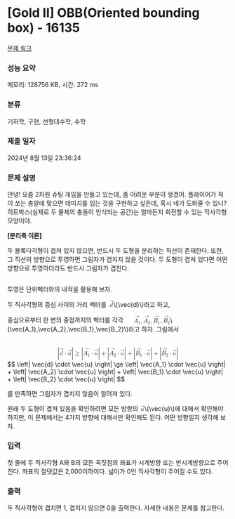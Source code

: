 # [Gold II] OBB(Oriented bounding box) - 16135 

[문제 링크](https://www.acmicpc.net/problem/16135) 

### 성능 요약

메모리: 128756 KB, 시간: 272 ms

### 분류

기하학, 구현, 선형대수학, 수학

### 제출 일자

2024년 8월 13일 23:36:24

### 문제 설명

<p>안녕! 요즘 2차원 슈팅 게임을 만들고 있는데, 좀 어려운 부분이 생겼어. 플레이어가 적이 쏘는 총알에 맞으면 데미지를 입는 것을 구현하고 싶은데, 혹시 네가 도와줄 수 있니? 히트박스(실제로 두 물체의 충돌이 인식되는 공간)는 얼마든지 회전할 수 있는 직사각형 모양이야.</p>

<p><strong>[분리축 이론]</strong></p>

<p>두 볼록다각형이 겹쳐 있지 않으면, 반드시 두 도형을 분리하는 직선이 존재한다. 또한, 그 직선의 방향으로 투영하면 그림자가 겹치지 않을 것이다. 두 도형이 겹쳐 있다면 어떤 방향으로 투영하더라도 반드시 그림자가 겹친다.</p>

<p style="text-align: center;"><img alt="" src="https://upload.acmicpc.net/b844e755-b32b-4bcf-ae14-63a21ea7229f/-/preview/"></p>

<p>투영은 단위벡터와의 내적을 활용해 보자.</p>

<p>두 직사각형의 중심 사이의 거리 벡터를 <mjx-container class="MathJax" jax="CHTML" style="font-size: 99.9%; position: relative;"><mjx-math class="MJX-TEX" aria-hidden="true"><mjx-texatom texclass="ORD"><mjx-mover><mjx-over style="padding-bottom: 0.105em; padding-left: 0.427em; margin-bottom: -0.516em;"><mjx-mo class="mjx-n" style="width: 0px; margin-left: -0.25em;"><mjx-c class="mjx-c20D7 TEX-V"></mjx-c></mjx-mo></mjx-over><mjx-base><mjx-mi class="mjx-i"><mjx-c class="mjx-c1D451 TEX-I"></mjx-c></mjx-mi></mjx-base></mjx-mover></mjx-texatom></mjx-math><mjx-assistive-mml unselectable="on" display="inline"><math xmlns="http://www.w3.org/1998/Math/MathML"><mrow data-mjx-texclass="ORD"><mover><mi>d</mi><mo stretchy="false">→</mo></mover></mrow></math></mjx-assistive-mml><span aria-hidden="true" class="no-mathjax mjx-copytext">\(\vec{d}\)</span></mjx-container>라고 하고,</p>

<p>중심으로부터 한 변의 중점까지의 벡터를 각각 <mjx-container class="MathJax" jax="CHTML" style="font-size: 99.9%; position: relative;"><mjx-math class="MJX-TEX" aria-hidden="true"><mjx-texatom texclass="ORD"><mjx-mover><mjx-over style="padding-bottom: 0.105em; padding-left: 0.593em; margin-bottom: -0.516em;"><mjx-mo class="mjx-n" style="width: 0px; margin-left: -0.25em;"><mjx-c class="mjx-c20D7 TEX-V"></mjx-c></mjx-mo></mjx-over><mjx-base><mjx-msub><mjx-mi class="mjx-i"><mjx-c class="mjx-c1D434 TEX-I"></mjx-c></mjx-mi><mjx-script style="vertical-align: -0.15em;"><mjx-mn class="mjx-n" size="s"><mjx-c class="mjx-c31"></mjx-c></mjx-mn></mjx-script></mjx-msub></mjx-base></mjx-mover></mjx-texatom><mjx-mo class="mjx-n"><mjx-c class="mjx-c2C"></mjx-c></mjx-mo><mjx-texatom space="2" texclass="ORD"><mjx-mover><mjx-over style="padding-bottom: 0.105em; padding-left: 0.593em; margin-bottom: -0.516em;"><mjx-mo class="mjx-n" style="width: 0px; margin-left: -0.25em;"><mjx-c class="mjx-c20D7 TEX-V"></mjx-c></mjx-mo></mjx-over><mjx-base><mjx-msub><mjx-mi class="mjx-i"><mjx-c class="mjx-c1D434 TEX-I"></mjx-c></mjx-mi><mjx-script style="vertical-align: -0.15em;"><mjx-mn class="mjx-n" size="s"><mjx-c class="mjx-c32"></mjx-c></mjx-mn></mjx-script></mjx-msub></mjx-base></mjx-mover></mjx-texatom><mjx-mo class="mjx-n"><mjx-c class="mjx-c2C"></mjx-c></mjx-mo><mjx-texatom space="2" texclass="ORD"><mjx-mover><mjx-over style="padding-bottom: 0.105em; padding-left: 0.598em; margin-bottom: -0.516em;"><mjx-mo class="mjx-n" style="width: 0px; margin-left: -0.25em;"><mjx-c class="mjx-c20D7 TEX-V"></mjx-c></mjx-mo></mjx-over><mjx-base><mjx-msub><mjx-mi class="mjx-i"><mjx-c class="mjx-c1D435 TEX-I"></mjx-c></mjx-mi><mjx-script style="vertical-align: -0.15em;"><mjx-mn class="mjx-n" size="s"><mjx-c class="mjx-c31"></mjx-c></mjx-mn></mjx-script></mjx-msub></mjx-base></mjx-mover></mjx-texatom><mjx-mo class="mjx-n"><mjx-c class="mjx-c2C"></mjx-c></mjx-mo><mjx-texatom space="2" texclass="ORD"><mjx-mover><mjx-over style="padding-bottom: 0.105em; padding-left: 0.598em; margin-bottom: -0.516em;"><mjx-mo class="mjx-n" style="width: 0px; margin-left: -0.25em;"><mjx-c class="mjx-c20D7 TEX-V"></mjx-c></mjx-mo></mjx-over><mjx-base><mjx-msub><mjx-mi class="mjx-i"><mjx-c class="mjx-c1D435 TEX-I"></mjx-c></mjx-mi><mjx-script style="vertical-align: -0.15em;"><mjx-mn class="mjx-n" size="s"><mjx-c class="mjx-c32"></mjx-c></mjx-mn></mjx-script></mjx-msub></mjx-base></mjx-mover></mjx-texatom></mjx-math><mjx-assistive-mml unselectable="on" display="inline"><math xmlns="http://www.w3.org/1998/Math/MathML"><mrow data-mjx-texclass="ORD"><mover><msub><mi>A</mi><mn>1</mn></msub><mo stretchy="false">→</mo></mover></mrow><mo>,</mo><mrow data-mjx-texclass="ORD"><mover><msub><mi>A</mi><mn>2</mn></msub><mo stretchy="false">→</mo></mover></mrow><mo>,</mo><mrow data-mjx-texclass="ORD"><mover><msub><mi>B</mi><mn>1</mn></msub><mo stretchy="false">→</mo></mover></mrow><mo>,</mo><mrow data-mjx-texclass="ORD"><mover><msub><mi>B</mi><mn>2</mn></msub><mo stretchy="false">→</mo></mover></mrow></math></mjx-assistive-mml><span aria-hidden="true" class="no-mathjax mjx-copytext">\(\vec{A_1},\vec{A_2},\vec{B_1},\vec{B_2}\)</span></mjx-container>라고 하자. 그림에서</p>

<p><mjx-container class="MathJax" jax="CHTML" display="true" style="font-size: 99.9%; position: relative;"> <mjx-math display="true" class="MJX-TEX" aria-hidden="true" style="margin-left: 0px; margin-right: 0px;"><mjx-mrow><mjx-mo class="mjx-n"><mjx-stretchy-v class="mjx-c7C" style="height: 1.694em; vertical-align: -0.597em;"><mjx-ext><mjx-c></mjx-c></mjx-ext><mjx-mark></mjx-mark></mjx-stretchy-v></mjx-mo><mjx-texatom texclass="ORD"><mjx-mover><mjx-over style="padding-bottom: 0.105em; padding-left: 0.427em; margin-bottom: -0.516em;"><mjx-mo class="mjx-n" style="width: 0px; margin-left: -0.25em;"><mjx-c class="mjx-c20D7 TEX-V"></mjx-c></mjx-mo></mjx-over><mjx-base><mjx-mi class="mjx-i"><mjx-c class="mjx-c1D451 TEX-I"></mjx-c></mjx-mi></mjx-base></mjx-mover></mjx-texatom><mjx-mo class="mjx-n" space="3"><mjx-c class="mjx-c22C5"></mjx-c></mjx-mo><mjx-texatom space="3" texclass="ORD"><mjx-mover><mjx-over style="padding-bottom: 0.105em; padding-left: 0.314em; margin-bottom: -0.516em;"><mjx-mo class="mjx-n" style="width: 0px; margin-left: -0.25em;"><mjx-c class="mjx-c20D7 TEX-V"></mjx-c></mjx-mo></mjx-over><mjx-base><mjx-mi class="mjx-i"><mjx-c class="mjx-c1D462 TEX-I"></mjx-c></mjx-mi></mjx-base></mjx-mover></mjx-texatom><mjx-mo class="mjx-n"><mjx-stretchy-v class="mjx-c7C" style="height: 1.694em; vertical-align: -0.597em;"><mjx-ext><mjx-c></mjx-c></mjx-ext><mjx-mark></mjx-mark></mjx-stretchy-v></mjx-mo></mjx-mrow><mjx-mo class="mjx-n" space="4"><mjx-c class="mjx-c2265"></mjx-c></mjx-mo><mjx-mrow space="4"><mjx-mo class="mjx-n"><mjx-stretchy-v class="mjx-c7C" style="height: 1.738em; vertical-align: -0.619em;"><mjx-ext><mjx-c></mjx-c></mjx-ext><mjx-mark></mjx-mark></mjx-stretchy-v></mjx-mo><mjx-texatom texclass="ORD"><mjx-mover><mjx-over style="padding-bottom: 0.105em; padding-left: 0.593em; margin-bottom: -0.516em;"><mjx-mo class="mjx-n" style="width: 0px; margin-left: -0.25em;"><mjx-c class="mjx-c20D7 TEX-V"></mjx-c></mjx-mo></mjx-over><mjx-base><mjx-msub><mjx-mi class="mjx-i"><mjx-c class="mjx-c1D434 TEX-I"></mjx-c></mjx-mi><mjx-script style="vertical-align: -0.15em;"><mjx-mn class="mjx-n" size="s"><mjx-c class="mjx-c31"></mjx-c></mjx-mn></mjx-script></mjx-msub></mjx-base></mjx-mover></mjx-texatom><mjx-mo class="mjx-n" space="3"><mjx-c class="mjx-c22C5"></mjx-c></mjx-mo><mjx-texatom space="3" texclass="ORD"><mjx-mover><mjx-over style="padding-bottom: 0.105em; padding-left: 0.314em; margin-bottom: -0.516em;"><mjx-mo class="mjx-n" style="width: 0px; margin-left: -0.25em;"><mjx-c class="mjx-c20D7 TEX-V"></mjx-c></mjx-mo></mjx-over><mjx-base><mjx-mi class="mjx-i"><mjx-c class="mjx-c1D462 TEX-I"></mjx-c></mjx-mi></mjx-base></mjx-mover></mjx-texatom><mjx-mo class="mjx-n"><mjx-stretchy-v class="mjx-c7C" style="height: 1.738em; vertical-align: -0.619em;"><mjx-ext><mjx-c></mjx-c></mjx-ext><mjx-mark></mjx-mark></mjx-stretchy-v></mjx-mo></mjx-mrow><mjx-mo class="mjx-n" space="3"><mjx-c class="mjx-c2B"></mjx-c></mjx-mo><mjx-mrow space="3"><mjx-mo class="mjx-n"><mjx-stretchy-v class="mjx-c7C" style="height: 1.738em; vertical-align: -0.619em;"><mjx-ext><mjx-c></mjx-c></mjx-ext><mjx-mark></mjx-mark></mjx-stretchy-v></mjx-mo><mjx-texatom texclass="ORD"><mjx-mover><mjx-over style="padding-bottom: 0.105em; padding-left: 0.593em; margin-bottom: -0.516em;"><mjx-mo class="mjx-n" style="width: 0px; margin-left: -0.25em;"><mjx-c class="mjx-c20D7 TEX-V"></mjx-c></mjx-mo></mjx-over><mjx-base><mjx-msub><mjx-mi class="mjx-i"><mjx-c class="mjx-c1D434 TEX-I"></mjx-c></mjx-mi><mjx-script style="vertical-align: -0.15em;"><mjx-mn class="mjx-n" size="s"><mjx-c class="mjx-c32"></mjx-c></mjx-mn></mjx-script></mjx-msub></mjx-base></mjx-mover></mjx-texatom><mjx-mo class="mjx-n" space="3"><mjx-c class="mjx-c22C5"></mjx-c></mjx-mo><mjx-texatom space="3" texclass="ORD"><mjx-mover><mjx-over style="padding-bottom: 0.105em; padding-left: 0.314em; margin-bottom: -0.516em;"><mjx-mo class="mjx-n" style="width: 0px; margin-left: -0.25em;"><mjx-c class="mjx-c20D7 TEX-V"></mjx-c></mjx-mo></mjx-over><mjx-base><mjx-mi class="mjx-i"><mjx-c class="mjx-c1D462 TEX-I"></mjx-c></mjx-mi></mjx-base></mjx-mover></mjx-texatom><mjx-mo class="mjx-n"><mjx-stretchy-v class="mjx-c7C" style="height: 1.738em; vertical-align: -0.619em;"><mjx-ext><mjx-c></mjx-c></mjx-ext><mjx-mark></mjx-mark></mjx-stretchy-v></mjx-mo></mjx-mrow><mjx-mo class="mjx-n" space="3"><mjx-c class="mjx-c2B"></mjx-c></mjx-mo><mjx-mrow space="3"><mjx-mo class="mjx-n"><mjx-stretchy-v class="mjx-c7C" style="height: 1.672em; vertical-align: -0.586em;"><mjx-ext><mjx-c></mjx-c></mjx-ext><mjx-mark></mjx-mark></mjx-stretchy-v></mjx-mo><mjx-texatom texclass="ORD"><mjx-mover><mjx-over style="padding-bottom: 0.105em; padding-left: 0.598em; margin-bottom: -0.516em;"><mjx-mo class="mjx-n" style="width: 0px; margin-left: -0.25em;"><mjx-c class="mjx-c20D7 TEX-V"></mjx-c></mjx-mo></mjx-over><mjx-base><mjx-msub><mjx-mi class="mjx-i"><mjx-c class="mjx-c1D435 TEX-I"></mjx-c></mjx-mi><mjx-script style="vertical-align: -0.15em;"><mjx-mn class="mjx-n" size="s"><mjx-c class="mjx-c31"></mjx-c></mjx-mn></mjx-script></mjx-msub></mjx-base></mjx-mover></mjx-texatom><mjx-mo class="mjx-n" space="3"><mjx-c class="mjx-c22C5"></mjx-c></mjx-mo><mjx-texatom space="3" texclass="ORD"><mjx-mover><mjx-over style="padding-bottom: 0.105em; padding-left: 0.314em; margin-bottom: -0.516em;"><mjx-mo class="mjx-n" style="width: 0px; margin-left: -0.25em;"><mjx-c class="mjx-c20D7 TEX-V"></mjx-c></mjx-mo></mjx-over><mjx-base><mjx-mi class="mjx-i"><mjx-c class="mjx-c1D462 TEX-I"></mjx-c></mjx-mi></mjx-base></mjx-mover></mjx-texatom><mjx-mo class="mjx-n"><mjx-stretchy-v class="mjx-c7C" style="height: 1.672em; vertical-align: -0.586em;"><mjx-ext><mjx-c></mjx-c></mjx-ext><mjx-mark></mjx-mark></mjx-stretchy-v></mjx-mo></mjx-mrow><mjx-mo class="mjx-n" space="3"><mjx-c class="mjx-c2B"></mjx-c></mjx-mo><mjx-mrow space="3"><mjx-mo class="mjx-n"><mjx-stretchy-v class="mjx-c7C" style="height: 1.672em; vertical-align: -0.586em;"><mjx-ext><mjx-c></mjx-c></mjx-ext><mjx-mark></mjx-mark></mjx-stretchy-v></mjx-mo><mjx-texatom texclass="ORD"><mjx-mover><mjx-over style="padding-bottom: 0.105em; padding-left: 0.598em; margin-bottom: -0.516em;"><mjx-mo class="mjx-n" style="width: 0px; margin-left: -0.25em;"><mjx-c class="mjx-c20D7 TEX-V"></mjx-c></mjx-mo></mjx-over><mjx-base><mjx-msub><mjx-mi class="mjx-i"><mjx-c class="mjx-c1D435 TEX-I"></mjx-c></mjx-mi><mjx-script style="vertical-align: -0.15em;"><mjx-mn class="mjx-n" size="s"><mjx-c class="mjx-c32"></mjx-c></mjx-mn></mjx-script></mjx-msub></mjx-base></mjx-mover></mjx-texatom><mjx-mo class="mjx-n" space="3"><mjx-c class="mjx-c22C5"></mjx-c></mjx-mo><mjx-texatom space="3" texclass="ORD"><mjx-mover><mjx-over style="padding-bottom: 0.105em; padding-left: 0.314em; margin-bottom: -0.516em;"><mjx-mo class="mjx-n" style="width: 0px; margin-left: -0.25em;"><mjx-c class="mjx-c20D7 TEX-V"></mjx-c></mjx-mo></mjx-over><mjx-base><mjx-mi class="mjx-i"><mjx-c class="mjx-c1D462 TEX-I"></mjx-c></mjx-mi></mjx-base></mjx-mover></mjx-texatom><mjx-mo class="mjx-n"><mjx-stretchy-v class="mjx-c7C" style="height: 1.672em; vertical-align: -0.586em;"><mjx-ext><mjx-c></mjx-c></mjx-ext><mjx-mark></mjx-mark></mjx-stretchy-v></mjx-mo></mjx-mrow></mjx-math><mjx-assistive-mml unselectable="on" display="block"><math xmlns="http://www.w3.org/1998/Math/MathML" display="block"><mrow data-mjx-texclass="INNER"><mo data-mjx-texclass="OPEN">|</mo><mrow data-mjx-texclass="ORD"><mover><mi>d</mi><mo stretchy="false">→</mo></mover></mrow><mo>⋅</mo><mrow data-mjx-texclass="ORD"><mover><mi>u</mi><mo stretchy="false">→</mo></mover></mrow><mo data-mjx-texclass="CLOSE">|</mo></mrow><mo>≥</mo><mrow data-mjx-texclass="INNER"><mo data-mjx-texclass="OPEN">|</mo><mrow data-mjx-texclass="ORD"><mover><msub><mi>A</mi><mn>1</mn></msub><mo stretchy="false">→</mo></mover></mrow><mo>⋅</mo><mrow data-mjx-texclass="ORD"><mover><mi>u</mi><mo stretchy="false">→</mo></mover></mrow><mo data-mjx-texclass="CLOSE">|</mo></mrow><mo>+</mo><mrow data-mjx-texclass="INNER"><mo data-mjx-texclass="OPEN">|</mo><mrow data-mjx-texclass="ORD"><mover><msub><mi>A</mi><mn>2</mn></msub><mo stretchy="false">→</mo></mover></mrow><mo>⋅</mo><mrow data-mjx-texclass="ORD"><mover><mi>u</mi><mo stretchy="false">→</mo></mover></mrow><mo data-mjx-texclass="CLOSE">|</mo></mrow><mo>+</mo><mrow data-mjx-texclass="INNER"><mo data-mjx-texclass="OPEN">|</mo><mrow data-mjx-texclass="ORD"><mover><msub><mi>B</mi><mn>1</mn></msub><mo stretchy="false">→</mo></mover></mrow><mo>⋅</mo><mrow data-mjx-texclass="ORD"><mover><mi>u</mi><mo stretchy="false">→</mo></mover></mrow><mo data-mjx-texclass="CLOSE">|</mo></mrow><mo>+</mo><mrow data-mjx-texclass="INNER"><mo data-mjx-texclass="OPEN">|</mo><mrow data-mjx-texclass="ORD"><mover><msub><mi>B</mi><mn>2</mn></msub><mo stretchy="false">→</mo></mover></mrow><mo>⋅</mo><mrow data-mjx-texclass="ORD"><mover><mi>u</mi><mo stretchy="false">→</mo></mover></mrow><mo data-mjx-texclass="CLOSE">|</mo></mrow></math></mjx-assistive-mml><span aria-hidden="true" class="no-mathjax mjx-copytext">$$ \left| \vec{d} \cdot \vec{u} \right| \ge \left| \vec{A_1} \cdot \vec{u} \right| + \left| \vec{A_2} \cdot \vec{u} \right| + \left| \vec{B_1} \cdot \vec{u} \right| + \left| \vec{B_2} \cdot \vec{u} \right| $$</span> </mjx-container></p>

<p>를 만족하면 그림자가 겹치지 않음이 알려져 있다.</p>

<p>원래 두 도형이 겹쳐 있음을 확인하려면 모든 방향의 <mjx-container class="MathJax" jax="CHTML" style="font-size: 99.9%; position: relative;"><mjx-math class="MJX-TEX" aria-hidden="true"><mjx-texatom texclass="ORD"><mjx-mover><mjx-over style="padding-bottom: 0.105em; padding-left: 0.314em; margin-bottom: -0.516em;"><mjx-mo class="mjx-n" style="width: 0px; margin-left: -0.25em;"><mjx-c class="mjx-c20D7 TEX-V"></mjx-c></mjx-mo></mjx-over><mjx-base><mjx-mi class="mjx-i"><mjx-c class="mjx-c1D462 TEX-I"></mjx-c></mjx-mi></mjx-base></mjx-mover></mjx-texatom></mjx-math><mjx-assistive-mml unselectable="on" display="inline"><math xmlns="http://www.w3.org/1998/Math/MathML"><mrow data-mjx-texclass="ORD"><mover><mi>u</mi><mo stretchy="false">→</mo></mover></mrow></math></mjx-assistive-mml><span aria-hidden="true" class="no-mathjax mjx-copytext">\(\vec{u}\)</span></mjx-container>에 대해서 확인해야 하지만, 이 문제에서는 4가지 방향에 대해서만 확인해도 된다. 어떤 방향일지 생각해 보자.</p>

### 입력 

 <p>첫 줄에 두 직사각형 A와 B의 모든 꼭짓점의 좌표가 시계방향 또는 반시계방향으로 주어진다. 좌표의 절댓값은 2,000이하이다. 넓이가 0인 직사각형이 주어질 수도 있다.</p>

### 출력 

 <p>두 직사각형이 겹치면 1, 겹치지 않으면 0을 출력한다. 자세한 내용은 문제를 참고한다.</p>

<p style="text-align: center;"><img alt="" src="https://upload.acmicpc.net/a9a7543a-f9b6-42f9-a31e-349e2d6109d3/-/preview/"></p>

